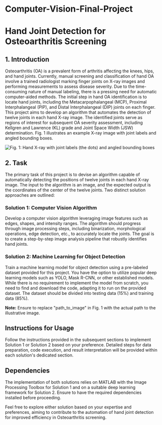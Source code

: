 # Computer-Vision-Final-Project

# Hand Joint Detection for Osteoarthritis Screening

## 1. Introduction
Osteoarthritis (OA) is a prevalent form of arthritis affecting the knees, hips, and hand joints. Currently, manual screening and classification of hand OA involve a trained radiologist marking finger joints on X-ray images and performing measurements to assess disease severity. Due to the time-consuming nature of manual labeling, there is a pressing need for automatic computer-aided methods. The initial step in hand OA identification is to locate hand joints, including the Metacarpophalangeal (MCP), Proximal Interphalangeal (PIP), and Distal Interphalangeal (DIP) joints on each finger. This project aims to develop an algorithm that automates the detection of twelve joints in each hand X-ray image. The identified joints serve as regions of interest for subsequent OA severity assessment, including Kellgren and Lawrence (KL) grade and Joint Space Width (JSW) determination. Fig. 1 illustrates an example X-ray image with joint labels and angled bounding boxes.

![Fig. 1: Hand X-ray with joint labels (the dots) and angled bounding boxes]([path_to_image](https://github.com/omkargurav25199/Computer-Vision-Final-Project/assets/59306538/9494402d-047c-4c58-a403-9ddbb099dc8a))

## 2. Task
The primary task of this project is to devise an algorithm capable of automatically detecting the positions of twelve joints in each hand X-ray image. The input to the algorithm is an image, and the expected output is the coordinates of the center of the twelve joints. Two distinct solution approaches are outlined:

### Solution 1: Computer Vision Algorithm
Develop a computer vision algorithm leveraging image features such as edges, shapes, and intensity ranges. The algorithm should progress through image processing steps, including binarization, morphological operations, edge detection, etc., to accurately locate the joints. The goal is to create a step-by-step image analysis pipeline that robustly identifies hand joints.

### Solution 2: Machine Learning for Object Detection
Train a machine learning model for object detection using a pre-labeled dataset provided for this project. You have the option to utilize popular deep learning models such as YOLO, Mask R-CNN, or other established models. While there is no requirement to implement the model from scratch, you need to find and download the code, adapting it to run on the provided dataset. The dataset should be divided into testing data (15%) and training data (85%).

**Note:** Ensure to replace "path_to_image" in Fig. 1 with the actual path to the illustrative image.

## Instructions for Usage
Follow the instructions provided in the subsequent sections to implement Solution 1 or Solution 2 based on your preference. Detailed steps for data preparation, code execution, and result interpretation will be provided within each solution's dedicated section.

## Dependencies
The implementation of both solutions relies on MATLAB with the Image Processing Toolbox for Solution 1 and on a suitable deep learning framework for Solution 2. Ensure to have the required dependencies installed before proceeding.

Feel free to explore either solution based on your expertise and preferences, aiming to contribute to the automation of hand joint detection for improved efficiency in Osteoarthritis screening.
